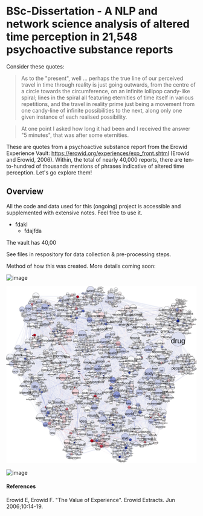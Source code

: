 # BSc-Dissertation - A NLP and network science analysis of altered time perception in 21,548 psychoactive substance reports

Consider these quotes: 

> As to the "present", well ... perhaps the true line of our perceived travel in time through reality is just going outwards, from the centre of a circle towards the circumference, on an infinite lollipop candy-like spiral; lines in the spiral all featuring eternities of time itself in various repetitions, and the travel in reality prime just being a movement from one candy-line of infinite possibilities to the next, along only one given instance of each realised possibility.

> At one point I asked how long it had been and I received the answer "5 minutes", that was after some eternities.
 
These are quotes from a psychoactive substance report from the Erowid Experience Vault: https://erowid.org/experiences/exp_front.shtml (Erowid and Erowid, 2006). Within, the total of nearly 40,000 reports, there are ten-to-hundred of thousands mentions of phrases indicative of altered time perception. Let's go explore them!

## Overview

All the code and data used for this (ongoing) project is accessible and supplemented with extensive notes. Feel free to use it. 

- fdakl
  - fdajfda


The vault has 40,00   

See files in respository for data collection & pre-processing steps.

Method of how this was created. More details coming soon:

![image](https://user-images.githubusercontent.com/107996462/206631309-72456e73-12f9-4370-ac04-d76459e46af0.png)

![alt text](https://github.com/Akseli-Ilmanen/BSc-Dissertation/blob/main/Graph1.svg?raw=true)

![image](https://user-images.githubusercontent.com/107996462/206750802-c4489265-e80e-4787-b36e-e3b3c2945b82.png)



<h4> References </h4>

Erowid E, Erowid F. "The Value of Experience". Erowid Extracts. Jun 2006;10:14-19.

